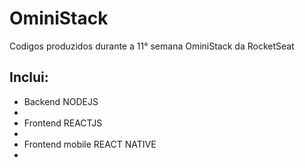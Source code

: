 # OminiStack
Codigos produzidos durante a 11° semana OminiStack da RocketSeat

<h2>Inclui: </h2>
<ul>
  <li>Backend NODEJS<li>
  <li>Frontend REACTJS<li>
  <li>Frontend mobile REACT NATIVE<li>
</ul>
